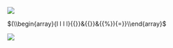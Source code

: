 ![](https://www.nta.go.jp/tmp/5f2bd243-4c1c-4ac4-ab3f-bf74de9f2d14/images/e9ddb198ed9cc27290f7a0b0e48e5da7e811b13892080b2fb37901cf66706fd0.jpg)

$(\\begin{array}{l l l l}{{}}&{{}}&{{%}){=}}\\end{array}$

![](https://www.nta.go.jp/tmp/5f2bd243-4c1c-4ac4-ab3f-bf74de9f2d14/images/a9ff42d5b1d94c835d011cca102dd44223f18e3180255db3d9e1ff1e68788d80.jpg)